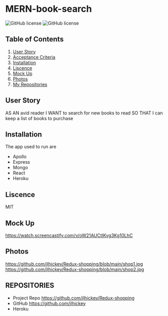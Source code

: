  
# MERN-book-search
![GitHub license](https://img.shields.io/badge/Made%20by-%40jlhickey-orange)
![GitHub license](https://img.shields.io/badge/license-MIT-green.svg)


## Table of Contents
1. [User Story](#UserStory)
2. [Acceptance Criteria](#AcceptanceCriteria)
3. [Installation](#Installation)
5. [Liscence](#Liscence)
6. [Mock Up](#MockUp)
7. [Photos](#Photos)
8. [My Repositories](#MyRepositories)


## User Story
AS AN avid reader
I WANT to search for new books to read
SO THAT I can keep a list of books to purchase


## Installation
The app used to run are
*  Apollo
*  Express
*  Mongo
*  React
*  Heroku

## Liscence
MIT

## Mock Up   
https://watch.screencastify.com/v/oW21AUCtIKvg3Kg10LhC

## Photos<br>
 https://github.com/jlhickey/Redux-shopping/blob/main/shop1.jpg<br>
 https://github.com/jlhickey/Redux-shopping/blob/main/shop2.jpg
 
## REPOSITORIES

- Project Repo https://github.com/jlhickey/Redux-shopping
- GitHub https://github.com/jlhickey
- Heroku   
    
